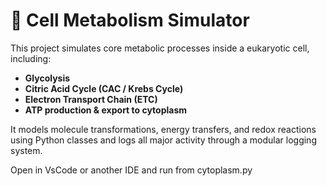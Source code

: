 # 🧬 Cell Metabolism Simulator

This project simulates core metabolic processes inside a eukaryotic cell, including:

- **Glycolysis**
- **Citric Acid Cycle (CAC / Krebs Cycle)**
- **Electron Transport Chain (ETC)**
- **ATP production & export to cytoplasm**

It models molecule transformations, energy transfers, and redox reactions using Python classes and logs all major activity through a modular logging system.

Open in VsCode or another IDE and run from cytoplasm.py
